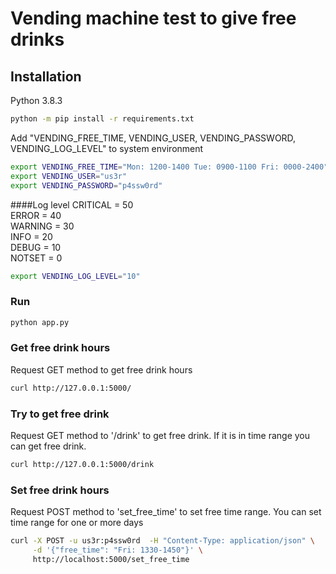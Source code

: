 # Vending machine test to give free drinks 

## Installation
Python 3.8.3
```bash
python -m pip install -r requirements.txt
```

Add "VENDING_FREE_TIME, VENDING_USER, VENDING_PASSWORD, VENDING_LOG_LEVEL" to system environment 

```bash
export VENDING_FREE_TIME="Mon: 1200-1400 Tue: 0900-1100 Fri: 0000-2400"
export VENDING_USER="us3r"
export VENDING_PASSWORD="p4ssw0rd"
```

####Log level
CRITICAL = 50 \
ERROR = 40 \
WARNING = 30 \
INFO = 20 \
DEBUG = 10 \
NOTSET = 0
```bash
export VENDING_LOG_LEVEL="10"
```

### Run

```bash
python app.py
```

### Get free drink hours

Request GET method to get free drink hours 

```bash
curl http://127.0.0.1:5000/
```


### Try to get free drink

Request GET method to '/drink' to get free drink. If it is in time range you can get free drink.
 
```bash
curl http://127.0.0.1:5000/drink 
```

### Set free drink hours

Request POST method to 'set_free_time' to set free time range. You can set time range for one or more days

```bash
curl -X POST -u us3r:p4ssw0rd  -H "Content-Type: application/json" \
     -d '{"free_time": "Fri: 1330-1450"}' \
     http://localhost:5000/set_free_time
```

